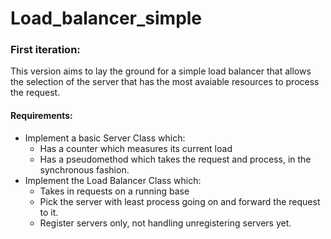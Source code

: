 # Load_balancer_simple
### First iteration:
This version aims to lay the ground for a simple load balancer that allows the selection of the server that has the most avaiable resources to process the request.

#### Requirements:
- Implement a basic Server Class which:
    - Has a counter which measures its current load
    - Has a pseudomethod which takes the request and process, in the synchronous fashion.
- Implement the Load Balancer Class which:
    - Takes in requests on a running base
    - Pick the server with least process going on and forward the request to it.
    - Register servers only, not handling unregistering servers yet.